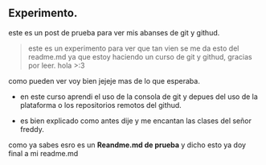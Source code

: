 ## Experimento.
este es un post de prueba para ver mis abanses de git y githud.
> este es un experimento para ver que tan vien se me da esto del readme.md ya que estoy haciendo un curso de git y githud, gracias por leer.
>hola >:3

como pueden ver voy bien jejeje mas de lo que esperaba.
- en este curso aprendi el uso de la consola de git y depues del uso de la plataforma o los repositorios remotos del githud.
* es bien explicado como antes dije y me encantan las clases del señor freddy.

como ya sabes esro es un **Reandme.md de prueba** y dicho esto ya doy final a mi readme.md